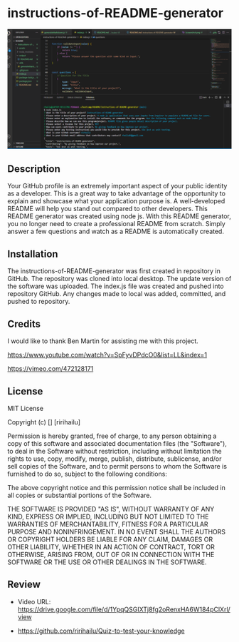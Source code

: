
# instructions-of-README-generator

![screenshot](./assets/Screenshot.png) 

## Description

Your GitHub profile is an extremely important aspect of your public identity as a developer. This is a great way to take advantage of the opportunity to explain and showcase what your application purpose is. A well-developed README will help you stand out compared to other developers. This README generator was created using node js. With this README generator, you no longer need to create a professional README from scratch. Simply answer a few questions and watch as a README is automatically created.

## Installation

The instructions-of-README-generator was first created in repository in GitHub. The repository was cloned into local desktop. The update version of the software was uploaded. The index.js file was created and pushed into repository GitHub. Any changes made to local was added, committed, and pushed to repository.

## Credits

I would like to thank Ben Martin for assisting me with this project. 

https://www.youtube.com/watch?v=SpFyvDPdcO0&list=LL&index=1

https://vimeo.com/472128171 


## License

MIT License

Copyright (c) [] [ririhailu]

Permission is hereby granted, free of charge, to any person obtaining a copy
of this software and associated documentation files (the "Software"), to deal
in the Software without restriction, including without limitation the rights
to use, copy, modify, merge, publish, distribute, sublicense, and/or sell
copies of the Software, and to permit persons to whom the Software is
furnished to do so, subject to the following conditions:

The above copyright notice and this permission notice shall be included in all
copies or substantial portions of the Software.

THE SOFTWARE IS PROVIDED "AS IS", WITHOUT WARRANTY OF ANY KIND, EXPRESS OR
IMPLIED, INCLUDING BUT NOT LIMITED TO THE WARRANTIES OF MERCHANTABILITY,
FITNESS FOR A PARTICULAR PURPOSE AND NONINFRINGEMENT. IN NO EVENT SHALL THE
AUTHORS OR COPYRIGHT HOLDERS BE LIABLE FOR ANY CLAIM, DAMAGES OR OTHER
LIABILITY, WHETHER IN AN ACTION OF CONTRACT, TORT OR OTHERWISE, ARISING FROM,
OUT OF OR IN CONNECTION WITH THE SOFTWARE OR THE USE OR OTHER DEALINGS IN THE
SOFTWARE.

## Review  
* Video URL: https://drive.google.com/file/d/1YpqQSGIXTj8fg2oRenxHA6W184pClXrl/view

* https://github.com/ririhailu/Quiz-to-test-your-knowledge
  












